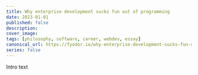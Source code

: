 ```yaml
---
title: Why enterprise development sucks fun out of programming
date: 2023-01-01
published: false
description: 
cover_image:
tags: [philosophy, software, career, webdev, essay]
canonical_url: https://fyodor.io/why-enterprise-development-sucks-fun-out-of-programming/
series: false
---
```


Intro text